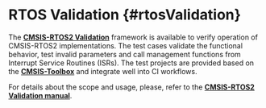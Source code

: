 # RTOS Validation {#rtosValidation}

The [**CMSIS-RTOS2 Validation**](https://github.com/ARM-software/CMSIS-RTOS2_Validation) framework is available to verify operation of CMSIS-RTOS2 implementations. The test cases validate the functional behavior, test invalid parameters and call management functions from Interrupt Service Routines (ISRs). The test projects are provided based on the [**CMSIS-Toolbox**](https://github.com/Open-CMSIS-Pack/devtools/tree/main/tools) and integrate well into CI workflows.

For details about the scope and usage, please, refer to the [**CMSIS-RTOS2 Validation manual**](https://arm-software.github.io/CMSIS-RTOS2_Validation/main/index.html).
